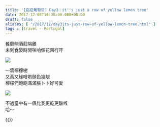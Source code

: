 ```yaml
---
title: '[抱抱葡萄牙] Day3：it''s just a row of yellow lemon tree'
date: 2017-12-05T16:38:00.000+08:00
draft: false
aliases: [ "/2017/12/day3its-just-row-of-yellow-lemon-tree.html" ]
tags : [travel - Portugal]
---
```


餐廳晌酒莊隔離  
未到食晏時間咪响個花園行吓  

![](https://c1.staticflickr.com/5/4580/38594340566_d3bc2ca8d5_z.jpg)

一牆檸檬樹  
又黃又綠咁啲顏色幾靚  
檸檬們飽飽滿滿脹卜卜好可愛  

![](https://c1.staticflickr.com/5/4549/37763002525_d2bc7ee00c_z.jpg)

不過當中有一個比我更乾更皺嘅  
哈～  
  

{{<portugal>}}  
